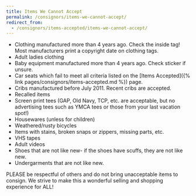 ```yaml
---
title: Items We Cannot Accept
permalink: /consignors/items-we-cannot-accept/
redirect_from:
  - /consignors/items-accepted/items-we-cannot-accept/
---
```


* Clothing manufactured more than 4 years ago. Check the inside tag! Most manufacturers print a copyright date on clothing tags.
* Adult ladies clothing
* Baby equipment manufactured more than 4 years ago. Check sticker if unsure.
* Car seats which fail to meet all criteria listed on the [Items Accepted]({% link pages/consignors/items-accepted.md %}) page.
* Cribs manufactured before July 2011\. Recent cribs are accepted.
* Recalled items
* Screen print tees (GAP, Old Navy, TCP, etc. are acceptable, but no advertising tees such as YMCA tees or those from your last vacation spot!)
* Housewares (unless for children)
* Weathered/rusty bicycles
* Items with stains, broken snaps or zippers, missing parts, etc.
* VHS tapes
* Adult videos
* Shoes that are not like new- if the shoes have scuffs, they are not like new.
* Undergarments that are not like new.

PLEASE be respectful of others and do not bring unacceptable items to consign. We strive to make this a wonderful selling and shopping experience for ALL!
